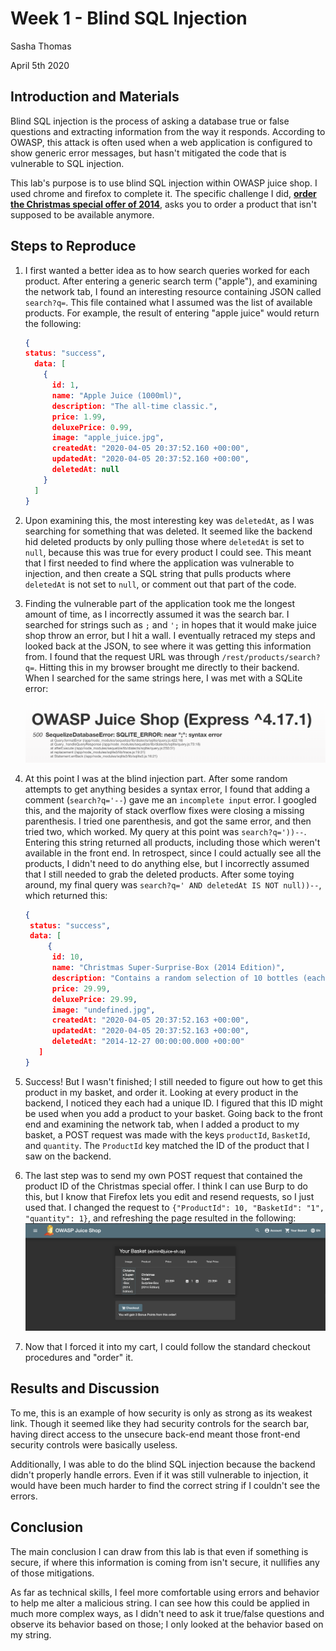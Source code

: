 # Week 1 - Blind SQL Injection

Sasha Thomas

April 5th 2020

## Introduction and Materials

Blind SQL injection is the process of asking a database true or false questions and extracting information from the way it responds. According to OWASP, this attack is often used when a web application is configured to show generic error messages, but hasn't mitigated the code that is vulnerable to SQL injection. 

This lab's purpose is to use blind SQL injection within OWASP juice shop. I used chrome and firefox to complete it. The specific challenge I did, [**order the Christmas special offer of 2014**](https://bkimminich.gitbooks.io/pwning-owasp-juice-shop/content/part2/injection.html), asks you to order a product that isn't supposed to be available anymore. 

## Steps to Reproduce

1. I first wanted a better idea as to how search queries worked for each product. After entering a generic search term ("apple"), and examining the network tab, I found an interesting resource containing JSON called `search?q=`. This file contained what I assumed was the list of available products.  For example, the result of entering "apple juice" would return the following:

   ```json
   {
   status: "success",
     data: [
       {
         id: 1,
         name: "Apple Juice (1000ml)",
         description: "The all-time classic.",
         price: 1.99,
         deluxePrice: 0.99,
         image: "apple_juice.jpg",
         createdAt: "2020-04-05 20:37:52.160 +00:00",
         updatedAt: "2020-04-05 20:37:52.160 +00:00",
         deletedAt: null
       }
     ]
   }
   ```

2. Upon examining this, the most interesting key was `deletedAt`, as I was searching for something that was deleted. It seemed like the backend hid deleted products by only pulling those where `deletedAt` is set to `null`, because this was true for every product I could see. This meant that I first needed to find where the application was vulnerable to injection, and then create a SQL string that pulls products where `deletedAt` is not set to `null`, or comment out that part of the code. 

3. Finding the vulnerable part of the application took me the longest amount of time, as I incorrectly assumed it was the search bar. I searched for strings such as `;` and `';` in hopes that it would make juice shop throw an error, but I hit a wall. I eventually retraced my steps and looked back at the JSON, to see where it was getting this information from. I found that the request URL was through `/rest/products/search?q=`. Hitting this in my browser brought me directly to their backend. When I searched for the same strings here, I was met with a SQLite error:

   ![error1](error1.png)

4. At this point I was at the blind injection part. After some random attempts to get anything besides a syntax error, I found that adding a comment (`search?q='--`) gave me an `incomplete input` error. I googled this, and the majority of stack overflow fixes were closing a missing parenthesis. I tried one parenthesis, and got the same error, and then tried two, which worked. My query at this point was `search?q='))--`. Entering this string returned all products, including those which weren't available in the front end. In retrospect, since I could actually see all the products, I didn't need to do anything else, but I incorrectly assumed that I still needed to grab the deleted products. After some toying around, my final query was `search?q=' AND deletedAt IS NOT null))--`, which returned this:

   ```json
   {
   	status: "success",
   	data: [
   		{
         id: 10,
         name: "Christmas Super-Surprise-Box (2014 Edition)",
         description: "Contains a random selection of 10 bottles (each 500ml) of our tastiest juices and an extra fan shirt for an unbeatable price! (Seasonal special offer! Limited availability!)",
         price: 29.99,
         deluxePrice: 29.99,
         image: "undefined.jpg",
         createdAt: "2020-04-05 20:37:52.163 +00:00",
         updatedAt: "2020-04-05 20:37:52.163 +00:00",
         deletedAt: "2014-12-27 00:00:00.000 +00:00"
      ]
   }
   ```

5. Success! But I wasn't finished; I still needed to figure out how to get this product in my basket, and order it. Looking at every product in the backend, I noticed they each had a unique ID. I figured that this ID might be used when you add a product to your basket. Going back to the front end and examining the network tab, when I added a product to my basket, a POST request was made with the keys `productId`, `BasketId`, and `quantity`. The `ProductId` key matched the ID of the product that I saw on the backend.
6. The last step was to send my own POST request that contained the product ID of the Christmas special offer. I think I can use Burp to do this, but I know that Firefox lets you edit and resend requests, so I just used that. I changed the request to `{"ProductId": 10, "BasketId": "1", "quantity": 1}`, and refreshing the page resulted in the following:![success](success.png)

7. Now that I forced it into my cart, I could follow the standard checkout procedures and "order" it.



## Results and Discussion

To me, this is an example of how security is only as strong as its weakest link. Though it seemed like they had security controls for the search bar, having direct access to the unsecure back-end meant those front-end security controls were basically useless. 

Additionally, I was able to do the blind SQL injection because the backend didn't properly handle errors. Even if it was still vulnerable to injection, it would have been much harder to find the correct string if I couldn't see the errors. 



## Conclusion

The main conclusion I can draw from this lab is that even if something is secure, if where this information is coming from isn't secure, it nullifies any of those mitigations. 

As far as technical skills, I feel more comfortable using errors and behavior to help me alter a malicious string. I can see how this could be applied in much more complex ways, as I didn't need to ask it true/false questions and observe its behavior based on those; I only looked at the behavior based on my string. 

